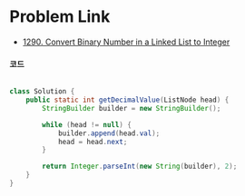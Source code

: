 # Problem Link
- [1290. Convert Binary Number in a Linked List to Integer](https://leetcode.com/problems/convert-binary-number-in-a-linked-list-to-integer/)


#### 코드

```java

class Solution {
    public static int getDecimalValue(ListNode head) {
        StringBuilder builder = new StringBuilder();

        while (head != null) {
            builder.append(head.val);
            head = head.next;
        }

        return Integer.parseInt(new String(builder), 2);
    }
}

```
